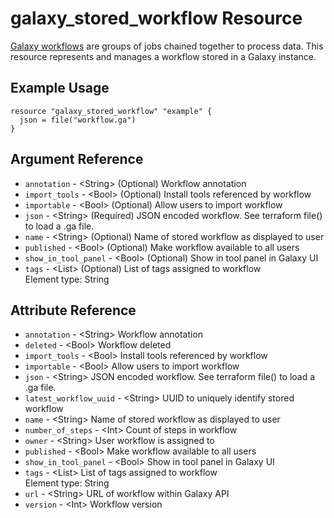 # galaxy_stored_workflow Resource

[Galaxy workflows](https://galaxyproject.org/learn/advanced-workflow/) are groups of jobs chained together to process data. This resource represents and manages a workflow stored in a Galaxy instance.

## Example Usage

```hcl
resource "galaxy_stored_workflow" "example" {
  json = file("workflow.ga")
}
```

## Argument Reference

* `annotation` - &lt;String&gt; (Optional) Workflow annotation  
* `import_tools` - &lt;Bool&gt; (Optional) Install tools referenced by workflow  
* `importable` - &lt;Bool&gt; (Optional) Allow users to import workflow  
* `json` - &lt;String&gt; (Required) JSON encoded workflow. See terraform file() to load a .ga file.  
* `name` - &lt;String&gt; (Optional) Name of stored workflow as displayed to user  
* `published` - &lt;Bool&gt; (Optional) Make workflow available to all users  
* `show_in_tool_panel` - &lt;Bool&gt; (Optional) Show in tool panel in Galaxy UI  
* `tags` - &lt;List&gt; (Optional) List of tags assigned to workflow  
  Element type: String


## Attribute Reference

* `annotation` - &lt;String&gt; Workflow annotation  
* `deleted` - &lt;Bool&gt; Workflow deleted  
* `import_tools` - &lt;Bool&gt; Install tools referenced by workflow  
* `importable` - &lt;Bool&gt; Allow users to import workflow  
* `json` - &lt;String&gt; JSON encoded workflow. See terraform file() to load a .ga file.  
* `latest_workflow_uuid` - &lt;String&gt; UUID to uniquely identify stored workflow  
* `name` - &lt;String&gt; Name of stored workflow as displayed to user  
* `number_of_steps` - &lt;Int&gt; Count of steps in workflow  
* `owner` - &lt;String&gt; User workflow is assigned to  
* `published` - &lt;Bool&gt; Make workflow available to all users  
* `show_in_tool_panel` - &lt;Bool&gt; Show in tool panel in Galaxy UI  
* `tags` - &lt;List&gt; List of tags assigned to workflow  
  Element type: String
* `url` - &lt;String&gt; URL of workflow within Galaxy API  
* `version` - &lt;Int&gt; Workflow version  


